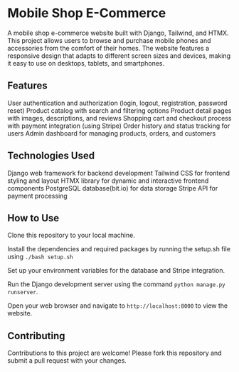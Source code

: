# Mobile Shop E-Commerce

A mobile shop e-commerce website built with Django, Tailwind, and HTMX. This project allows users to browse and purchase mobile phones and accessories from the comfort of their homes. The website features a responsive design that adapts to different screen sizes and devices, making it easy to use on desktops, tablets, and smartphones.

## Features
User authentication and authorization (login, logout, registration, password reset)
Product catalog with search and filtering options
Product detail pages with images, descriptions, and reviews
Shopping cart and checkout process with payment integration (using Stripe)
Order history and status tracking for users
Admin dashboard for managing products, orders, and customers

## Technologies Used

Django web framework for backend development
Tailwind CSS for frontend styling and layout
HTMX library for dynamic and interactive frontend components
PostgreSQL database(bit.io) for data storage
Stripe API for payment processing

## How to Use

Clone this repository to your local machine.

Install the dependencies and required packages by running the setup.sh file using `./bash setup.sh`

Set up your environment variables for the database and Stripe integration.

Run the Django development server using the command `python manage.py runserver`.

Open your web browser and navigate to `http://localhost:8000` to view the website.

## Contributing
Contributions to this project are welcome! Please fork this repository and submit a pull request with your changes.
